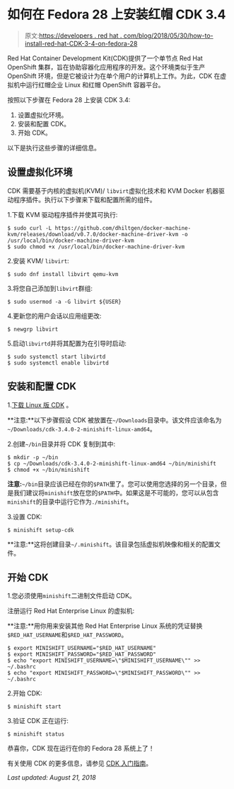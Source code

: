 # 如何在 Fedora 28 上安装红帽 CDK 3.4

> 原文:[https://developers . red hat . com/blog/2018/05/30/how-to-install-red-hat-CDK-3-4-on-fedora-28](https://developers.redhat.com/blog/2018/05/30/how-to-install-red-hat-cdk-3-4-on-fedora-28)

Red Hat Container Development Kit(CDK)提供了一个单节点 Red Hat OpenShift 集群，旨在协助容器化应用程序的开发。这个环境类似于生产 OpenShift 环境，但是它被设计为在单个用户的计算机上工作。为此，CDK 在虚拟机中运行红帽企业 Linux 和红帽 OpenShift 容器平台。

按照以下步骤在 Fedora 28 上安装 CDK 3.4:

1.  设置虚拟化环境。
2.  安装和配置 CDK。
3.  开始 CDK。

以下是执行这些步骤的详细信息。

## 设置虚拟化环境

CDK 需要基于内核的虚拟机(KVM)/ `libvirt`虚拟化技术和 KVM Docker 机器驱动程序插件。执行以下步骤来下载和配置所需的组件。

1.下载 KVM 驱动程序插件并使其可执行:

```
$ sudo curl -L https://github.com/dhiltgen/docker-machine-kvm/releases/download/v0.7.0/docker-machine-driver-kvm -o /usr/local/bin/docker-machine-driver-kvm
$ sudo chmod +x /usr/local/bin/docker-machine-driver-kvm

```

2.安装 KVM/ `libvirt`:

```
$ sudo dnf install libvirt qemu-kvm

```

3.将您自己添加到`libvirt`群组:

```
$ sudo usermod -a -G libvirt ${USER}

```

4.更新您的用户会话以应用组更改:

```
$ newgrp libvirt

```

5.启动`libvirtd`并将其配置为在引导时启动:

```
$ sudo systemctl start libvirtd
$ sudo systemctl enable libvirtd

```

## 安装和配置 CDK

1.[下载 Linux 版 CDK](https://developers.redhat.com/products/cdk/download/) 。

**注意:**以下步骤假设 CDK 被放置在`~/Downloads`目录中。该文件应该命名为`~/Downloads/cdk-3.4.0-2-minishift-linux-amd64`。

2.创建`~/bin`目录并将 CDK 复制到其中:

```
$ mkdir -p ~/bin
$ cp ~/Downloads/cdk-3.4.0-2-minishift-linux-amd64 ~/bin/minishift
$ chmod +x ~/bin/minishift

```

**注意:**`~/bin`目录应该已经在你的`$PATH`里了。您可以使用您选择的另一个目录，但是我们建议将`minishift`放在您的`$PATH`中。如果这是不可能的，您可以从包含`minishift`的目录中运行它作为`./minishift`。

3.设置 CDK:

```
$ minishift setup-cdk

```

**注意:**这将创建目录`~/.minishift`。该目录包括虚拟机映像和相关的配置文件。

## 开始 CDK

1.您必须使用`minishift`二进制文件启动 CDK。

注册运行 Red Hat Enterprise Linux 的虚拟机:

**注意:**用你用来安装其他 Red Hat Enterprise Linux 系统的凭证替换`$RED_HAT_USERNAME`和`$RED_HAT_PASSWORD`。

```
$ export MINISHIFT_USERNAME="$RED_HAT_USERNAME"
$ export MINISHIFT_PASSWORD="$RED_HAT_PASSWORD"
$ echo "export MINISHIFT_USERNAME=\"$MINISHIFT_USERNAME\"" >> ~/.bashrc
$ echo "export MINISHIFT_PASSWORD=\"$MINISHIFT_PASSWORD\"" >> ~/.bashrc

```

2.开始 CDK:

```
$ minishift start

```

3.验证 CDK 正在运行:

```
$ minishift status

```

恭喜你，CDK 现在运行在你的 Fedora 28 系统上了！

有关使用 CDK 的更多信息，请参见 [CDK 入门指南](https://access.redhat.com/documentation/en-us/red_hat_container_development_kit/3.4/html-single/getting_started_guide/index)。

*Last updated: August 21, 2018*